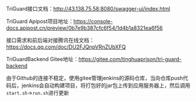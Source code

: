TriGuard接口文档：http://43.138.75.58:8080/swagger-ui/index.html

TriGuard Apipost项目地址：https://console-docs.apipost.cn/preview/0b7e9b387cfc6f54/1d4b1a8321ea6f56

接口需求和前后端对接腾讯在线文档：https://docs.qq.com/doc/DU2FJQnpVRnZUbXFQ

TriGuardBackend Gitee地址：https://gitee.com/tinghuaprison/tri-guard-backend

由于Github的连接不稳定，使用gitee管理jenkins的源码仓库，当向仓库push代码后，jenkins会自动构建项目，将打包好的jar包上传到应用服务器上，然后调用`start.sh`->`run.sh`进行更新

